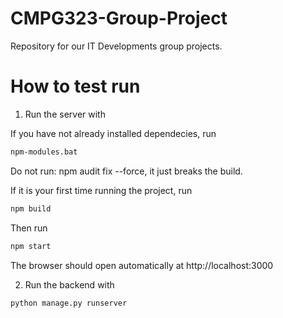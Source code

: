 # CMPG323-Group-Project
Repository for our IT Developments group projects.

# How to test run

1. Run the server with

If you have not already installed dependecies, run

```bash
npm-modules.bat
```
Do not run: npm audit fix --force, it just breaks the build.

If it is your first time running the project, run

```bash
npm build
```

Then run

```bash
npm start
```

The browser should open automatically at http://localhost:3000

2. Run the backend with

```bash
python manage.py runserver
```

